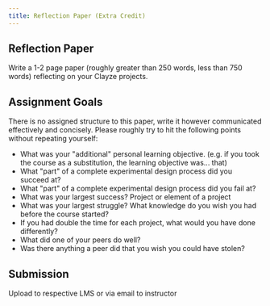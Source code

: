 ```yaml
---
title: Reflection Paper (Extra Credit)
---
```


## Reflection Paper
Write a 1-2 page paper (roughly greater than 250 words, less than 750 words) reflecting on your Clayze projects.

## Assignment Goals
There is no assigned structure to this paper, write it however communicated effectively and concisely. Please roughly try to hit the following points without repeating yourself:

- What was your "additional" personal learning objective. (e.g. if you took the course as a substitution, the learning objective was... that)
- What "part" of a complete experimental design process did you succeed at?
- What "part" of a complete experimental design process did you fail at?
- What was your largest success? Project or element of a project
- What was your largest struggle? What knowledge do you wish you had before the course started?
- If you had double the time for each project, what would you have done differently?
- What did one of your peers do well?
- Was there anything a peer did that you wish you could have stolen?

## Submission
Upload to respective LMS or via email to instructor
